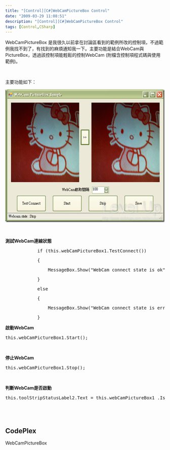 ```yaml
---
title: "[Control][C#]WebCamPictureBox Control"
date: "2009-03-29 11:08:51"
description: "[Control][C#]WebCamPictureBox Control"
tags: [Control,CSharp]
---
```


<p>
	WebCamPictureBox 是我很久以前拿在討論區看到的範例所改的控制項，不過範例我找不到了，有找到的麻煩通知我一下。主要功能是結合WebCam與PictureBox，透過該控制項能輕鬆的控制WebCam (附檔含控制項程式碼與使用範例)。</p>
<p>
	 </p>
<p>
	主要功能如下：</p>
<p>
	<img alt="image" border="0" height="420" src="\images\posts\7750\image_thumb.png" style="border-right-width: 0px; border-top-width: 0px; border-bottom-width: 0px; border-left-width: 0px" width="533" /></p>
<p>
	 </p>
<p>
	<strong>測試WebCam連線狀態</strong></p>
<div class="csharpcode">
	<div class="csharpcode">
		<pre class="alt">
            <span class="kwrd">if</span> (<span class="kwrd">this</span>.webCamPictureBox1.TestConnect())</pre>
		<pre>
            {</pre>
		<pre class="alt">
                MessageBox.Show(<span class="str">"WebCam connect state is ok"</span>);</pre>
		<pre>
            }</pre>
		<pre class="alt">
            <span class="kwrd">else</span></pre>
		<pre>
            {</pre>
		<pre class="alt">
                MessageBox.Show(<span class="str">"WebCam connect state is error"</span>);</pre>
		<pre>
            }</pre>
	</div>
	<style type="text/css"><![CDATA[

.csharpcode, .csharpcode pre
{
	font-size: small;
	color: black;
	font-family: consolas, "Courier New", courier, monospace;
	background-color: #ffffff;
	/*white-space: pre;*/
}
.csharpcode pre { margin: 0em; }
.csharpcode .rem { color: #008000; }
.csharpcode .kwrd { color: #0000ff; }
.csharpcode .str { color: #006080; }
.csharpcode .op { color: #0000c0; }
.csharpcode .preproc { color: #cc6633; }
.csharpcode .asp { background-color: #ffff00; }
.csharpcode .html { color: #800000; }
.csharpcode .attr { color: #ff0000; }
.csharpcode .alt 
{
	background-color: #f4f4f4;
	width: 100%;
	margin: 0em;
}
.csharpcode .lnum { color: #606060; }]]></style>
</div>
<p>
	<strong>啟動WebCam</strong></p>
<div class="csharpcode">
	<pre class="alt">
<span class="kwrd">this</span>.webCamPictureBox1.Start();</pre>
</div>
<div class="csharpcode">
	 </div>
<p>
	<strong>停止WebCam</strong></p>
<div class="csharpcode">
	<pre class="alt">
<span class="kwrd">this</span>.webCamPictureBox1.Stop();</pre>
</div>
<div class="csharpcode">
	 </div>
<p>
	<strong>判斷WebCam是否啟動</strong></p>
<div class="csharpcode">
	<div class="csharpcode">
		<pre class="alt">
<span class="kwrd">this</span>.toolStripStatusLabel2.Text = <span class="kwrd">this</span>.webCamPictureBox1 .IsStarted?<span class="str">"Start"</span>:<span class="str">"Stop"</span>;</pre>
	</div>
</div>
<h2>
	 </h2>
<h2>
	CodePlex</h2>
<p>
	WebCamPictureBox</p>
